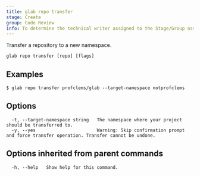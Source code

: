 ```yaml
---
title: glab repo transfer
stage: Create
group: Code Review
info: To determine the technical writer assigned to the Stage/Group associated with this page, see https://about.gitlab.com/handbook/product/ux/technical-writing/#assignments
---
```


<!--
This documentation is auto generated by a script.
Please do not edit this file directly. Run `make gen-docs` instead.
-->

Transfer a repository to a new namespace.

```plaintext
glab repo transfer [repo] [flags]
```

## Examples

```console
$ glab repo transfer profclems/glab --target-namespace notprofclems

```

## Options

```plaintext
  -t, --target-namespace string   The namespace where your project should be transferred to.
  -y, --yes                       Warning: Skip confirmation prompt and force transfer operation. Transfer cannot be undone.
```

## Options inherited from parent commands

```plaintext
  -h, --help   Show help for this command.
```
